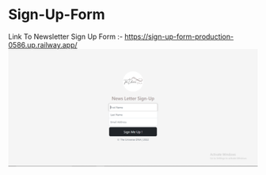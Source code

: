 # Sign-Up-Form
Link To Newsletter Sign Up Form :- https://sign-up-form-production-0586.up.railway.app/
<br>
![Sign Up Form Landing Page](https://github.com/vandana3fullara/Sign-Up-Form/blob/master/Sign%20Up%20Form%20SS.PNG)
